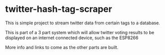 twitter-hash-tag-scraper
==============

This is simple project to stream twitter data from certain tags to a database.

This is part of a 3 part system which will allow twitter voting results to be displayed on an internet connected device, such as the ESP8266

More info and links to come as the other parts are built.
